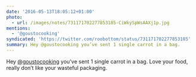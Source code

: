 ```yaml
---
date: '2016-05-13T18:05:12+01:00'
photo:
  - url: /images/notes/731171702277853185-CiWkySpWsAAXj1p.jpg
mentions:
  - '@goustocooking'
syndicated: 'https://twitter.com/roobottom/status/731171702277853185'
summary: Hey @goustocooking you’ve sent 1 single carrot in a bag.
---
```

Hey [@goustocooking](https://twitter.com/@goustocooking) you’ve sent 1 single carrot in a bag. Love your food, really don’t like your wasteful packaging. 
